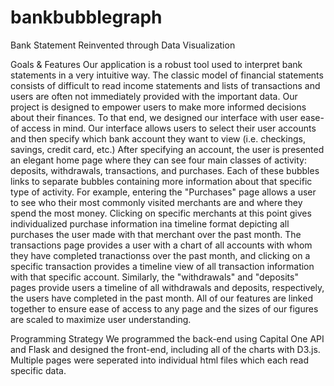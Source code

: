 # bankbubblegraph
Bank Statement Reinvented through Data Visualization


Goals & Features
  Our application is a robust tool used to interpret bank statements in a very intuitive way. The classic model of financial statements consists of difficult to read income statements and lists of transactions and users  are often not immediately provided with the important data. Our project is designed to empower users to make more informed decisions about their finances. To that end, we designed our interface with user ease-of access in mind. Our interface allows users to select their user accounts and then specify which bank account they want to view (i.e. checkings, savings, credit card, etc.) After specifying an account, the user is presented an elegant home page where they can see four main classes of activity: deposits, withdrawals, transactions, and purchases. Each of these bubbles links to separate bubbles containing more information about that specific type of activity. For example, entering the "Purchases" page allows a user to see who their most commonly visited merchants are and where they spend the most money. Clicking on specific merchants at this point gives individualized purchase information ina  timeline format depicting all purchases the user made with that merchant over the past month. The transactions page provides a user with a chart of all accounts with whom they have completed  tranactionss over the past month, and clicking on a specific transaction provides a timeline view of all transaction information with that specific account. Similarly, the "withdrawals" and "deposits" pages provide users a timeline of all withdrawals and deposits, respectively, the users have completed in the past month. All of our features are linked together to ensure ease of access to any page and the sizes of our figures are scaled to maximize user understanding. 

Programming Strategy
  We programmed the back-end using Capital One API and Flask and designed the front-end, including all of the charts with D3.js.
  Multiple pages were seperated into individual html files which each read specific data.
